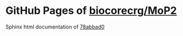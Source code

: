 GitHub Pages of [biocorecrg/MoP2](https://github.com/biocorecrg/MoP2.git)
===
Sphinx html documentation of [78abbad0](https://github.com/biocorecrg/MoP2/tree/78abbad0f15bc2655a83cadbef27556fbbc99e55)

